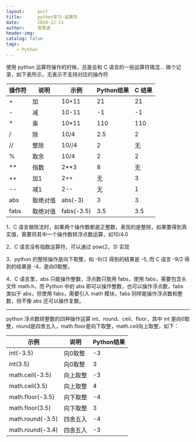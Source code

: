 ```yaml
---
layout:     post
title:      python学习-运算符
date:       2020-12-13
author:     周思进
header-img:	
catalog: false
tags:
    - Python
---
```


使用 python 运算符操作的时候，总是会和 C 语言的一些运算符搞混...  做个记录，如下表所示，无表示不支持对应的操作符


操作符 | 说明 | 示例 | Python结果 | C 结果
---|---|---|---|---
+ | 加 | 10+11 |  21 | 21 
- | 减 | 10-11 | -1 | -1 
* | 乘 | 10*11 | 110 | 110 
/ | 除 | 10/4 | 2.5 | 2 
// | 整除 | 10//4 | 2 | 无
% | 取余 | 10/4 | 2 | 2
** | 指数 | 2**3 | 8 | 无
++ | 加1 | 2++ | 无 | 3
-- | 减1 | 2-- | 无 | 1
abs | 取绝对值 | abs(-3) | 3 | 3
fabs | 取绝对值 | fabs(-3.5) | 3.5 | 3.5





1、C 语言做除法时，如果两个操作数都是正整数，表现的是整除，如果要得到真实值，需要将其中一个操作数转浮点数运算，如10/4.0

2、C 语言没有指数运算符，可以通过 pow(2，3) 实现

3、python 的整除操作是向下取整，如 -9//2 得到的结果是 -5, 而 C 语言 -9/2 得到的结果是 -4，是向0取整。

4、C 语言里，abs 只能操作整数，浮点数只能用 fabs，使用 fabs，需要包含头文件 math.h，而 Python 中的 abs 即可以操作整数，也可以操作浮点数，fabs 类似于 abs，但使用 fabs，需要引入 math 模块，fabs 同样能操作浮点数和整数，但不像 abs 还可以操作复数。 


---

python 浮点数转整数的四种操作运算 int、round、ceil、floor，其中 int 是向0取整，round是四舍五入，math.floor是向下取整，math.ceil向上取整，如下：


 示例 | 说明 | Python结果 
---|---|---
int(-3.5) | 向0取整 | -3 
int(3.5) | 向0取整 | 3
math.ceil(-3.5) | 向上取整 | -3
math.ceil(3.5) | 向上取整 | 4
math.floor(-3.5) | 向下取整 | -4
math.floor(3.5) | 向下取整 | 3
math.round(-3.5) | 四舍五入 | -4
math.round(-3.4) | 四舍五入 | -3

